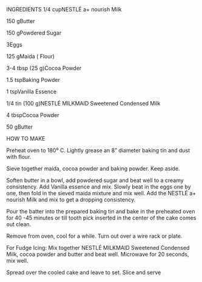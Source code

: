 INGREDIENTS
1/4 cupNESTLÉ a+ nourish Milk

150 gButter

150 gPowdered Sugar

3Eggs

125 gMaida ( Flour)

3-4 tbsp (25 g)Cocoa Powder

1.5 tspBaking Powder

1 tspVanilla Essence

1/4 tin (100 g)NESTLÉ MILKMAID Sweetened Condensed Milk

4 tbspCocoa Powder

50 gButter

HOW TO MAKE 

Preheat oven to 180⁰ C.  Lightly grease an 8” diameter baking tin and dust with flour.
 
Sieve together maida, cocoa powder and baking powder. Keep aside.
 
Soften butter in a bowl, add powdered sugar and beat well to a creamy consistency. Add Vanilla essence and mix. Slowly beat in the eggs one by one, then fold in the sieved maida mixture and mix well.  Add the NESTLÉ a+ nourish Milk and mix to get a dropping consistency.
 
Pour the batter into the prepared baking tin and bake in the preheated oven for 40 -45 minutes or till tooth pick inserted in the center of the cake comes out clean.
 
Remove from oven, cool for a while. Turn out over a wire rack or plate.
 
For Fudge Icing: Mix together NESTLÉ MILKMAID Sweetened Condensed Milk, cocoa powder and butter and beat well. Microwave for 20 seconds, mix well.
 
Spread over the cooled cake and leave to set. Slice and serve

